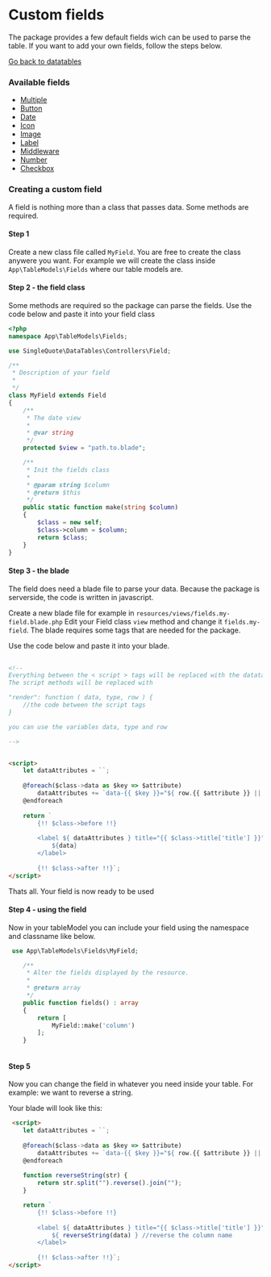 
# Custom fields
The package provides a few default fields wich can be used to parse the table. If you want to add your own fields, follow the steps below.

[Go back to datatables](https://singlequote.github.io/Laravel-datatables)

### Available fields
- [Multiple](https://singlequote.github.io/Laravel-datatables/fields/multiple)
- [Button](https://singlequote.github.io/Laravel-datatables/fields/button)
- [Date](https://singlequote.github.io/Laravel-datatables/fields/date)
- [Icon](https://singlequote.github.io/Laravel-datatables/fields/icon)
- [Image](https://singlequote.github.io/Laravel-datatables/fields/image)
- [Label](https://singlequote.github.io/Laravel-datatables/fields/label)
- [Middleware](https://singlequote.github.io/Laravel-datatables/fields/middleware)
- [Number](https://singlequote.github.io/Laravel-datatables/fields/number)
- [Checkbox](https://singlequote.github.io/Laravel-datatables/fields/checkbox)


### Creating a custom field
A field is nothing more than a class that passes data. Some methods are required.

#### Step 1
Create a new class file called `MyField`. You are free to create the class anywere you want. For example we will create the class inside `App\TableModels\Fields` where our table models are. 

#### Step 2 - the field class
Some methods are required so the package can parse the fields. Use the code below and paste it into your field class

```php
<?php
namespace App\TableModels\Fields;

use SingleQuote\DataTables\Controllers\Field;

/**
 * Description of your field
 *
 */
class MyField extends Field
{
    /**
     * The date view
     *
     * @var string
     */
    protected $view = "path.to.blade";

    /**
     * Init the fields class
     *
     * @param string $column
     * @return $this
     */
    public static function make(string $column)
    {
        $class = new self;
        $class->column = $column;
        return $class;
    }
}
```
#### Step 3 - the blade
The field does need a blade file to parse your data. Because the package is serverside, the code is written in javascript.

Create a new blade file for example in  `resources/views/fields.my-field.blade.php`
Edit your Field class `view` method and change it `fields.my-field`. The blade requires some tags that are needed for the package.

Use the code below and paste it into your blade.
```html
 
<!--
Everything between the < script > tags will be replaced with the datatables render method like below
The script methods will be replaced with

"render": function ( data, type, row ) {
    //the code between the script tags
}

you can use the variables data, type and row

-->


<script>
    let dataAttributes = ``;
    
    @foreach($class->data as $key => $attribute)
        dataAttributes += `data-{{ $key }}="${ row.{{ $attribute }} || `{{ $attribute }}` }" `;
    @endforeach
    
    return `
	    {!! $class->before !!} 
	    
	    <label ${ dataAttributes } title="{{ $class->title['title'] }}" data-toggle="{{ $class->title['toggle'] }}" class="{{ $class->class }}">
		    ${data}
		</label> 
		
		{!! $class->after !!}`;
</script>

```

Thats all.  Your field is now ready to be used

 #### Step 4 - using the field
Now in your tableModel you can include your field using the namespace and classname like below.

```php
 use App\TableModels\Fields\MyField;

    /**
     * Alter the fields displayed by the resource.
     *
     * @return array
     */
    public function fields() : array
    {
        return [
            MyField::make('column')
        ];
    }
    
```

#### Step 5
Now you can change the field in whatever you need inside your table. For example: we want to reverse a string.

Your blade will look like this:

```html
 <script>
    let dataAttributes = ``;
    
    @foreach($class->data as $key => $attribute)
        dataAttributes += `data-{{ $key }}="${ row.{{ $attribute }} || `{{ $attribute }}` }" `;
    @endforeach
	
	function reverseString(str) {
	    return str.split("").reverse().join("");
	}

    return `
	    {!! $class->before !!} 
	    
	    <label ${ dataAttributes } title="{{ $class->title['title'] }}" data-toggle="{{ $class->title['toggle'] }}" class="{{ $class->class }}">
		    ${ reverseString(data) } //reverse the column name
		</label> 
		
		{!! $class->after !!}`;
</script>
```
